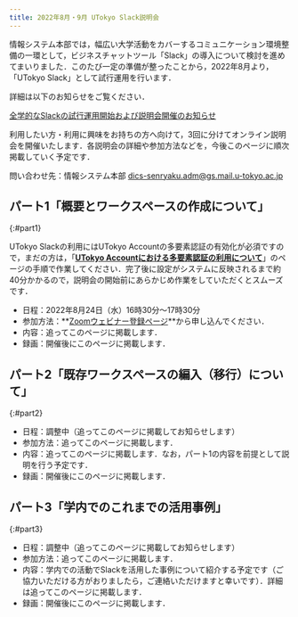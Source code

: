 ```yaml
---
title: 2022年8月・9月 UTokyo Slack説明会
---
```


情報システム本部では，幅広い大学活動をカバーするコミュニケーション環境整備の一環として，ビジネスチャットツール「Slack」の導入について検討を進めてまいりました．このたび一定の準備が整ったことから，2022年8月より，「UTokyo Slack」として試行運用を行います．

詳細は以下のお知らせをご覧ください．

<div class="box center"><a href="/notice/2022/0805-slack">全学的なSlackの試行運用開始および説明会開催のお知らせ</a></div>

利用したい方・利用に興味をお持ちの方へ向けて，3回に分けてオンライン説明会を開催いたします．各説明会の詳細や参加方法などを，今後このページに順次掲載していく予定です．

問い合わせ先：情報システム本部 <dics-senryaku.adm@gs.mail.u-tokyo.ac.jp>

## パート1「概要とワークスペースの作成について」  
{:#part1}

<div class="box">UTokyo Slackの利用にはUTokyo Accountの多要素認証の有効化が必須ですので，まだの方は，「<strong><a href="/utokyo_account/mfa/">UTokyo Accountにおける多要素認証の利用について</a></strong>」のページの手順で作業してください．完了後に設定がシステムに反映されるまで約40分かかるので，説明会の開始前にあらかじめ作業をしていただくとスムーズです．</div>

- 日程：2022年8月24日（水）16時30分～17時30分
- 参加方法：**[Zoomウェビナー登録ページ](https://u-tokyo-ac-jp.zoom.us/webinar/register/WN_AHCTJGkkSfunt0i4x2Varg)**から申し込んでください．
- 内容：追ってこのページに掲載します．
- 録画：開催後にこのページに掲載します．

## パート2「既存ワークスペースの編入（移行）について」  
{:#part2}

- 日程：調整中（追ってこのページに掲載してお知らせします）
- 参加方法：追ってこのページに掲載します．
- 内容：追ってこのページに掲載します．なお，パート1の内容を前提として説明を行う予定です．
- 録画：開催後にこのページに掲載します．

## パート3「学内でのこれまでの活用事例」  
{:#part3}

- 日程：調整中（追ってこのページに掲載してお知らせします）  
- 参加方法：追ってこのページに掲載します．
- 内容：学内での活動でSlackを活用した事例について紹介する予定です（ご協力いただける方がおりましたら，ご連絡いただけますと幸いです）．詳細は追ってこのページに掲載します．
- 録画：開催後にこのページに掲載します．
